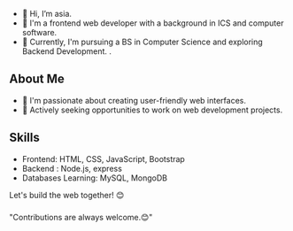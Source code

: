 - 👋 Hi, I’m asia.
- 👀 I'm a frontend web developer with a background in ICS and computer software.
- 🌱 Currently, I'm pursuing a BS in Computer Science and exploring Backend Development.
.

## About Me
- 🌱 I'm passionate about creating user-friendly web interfaces.
- 💼 Actively seeking opportunities to work on web development projects.

## Skills

- Frontend: HTML, CSS, JavaScript, Bootstrap
- Backend : Node.js, express
- Databases Learning: MySQL, MongoDB

Let's build the web together! 😊
###
"Contributions are always welcome.😊"


